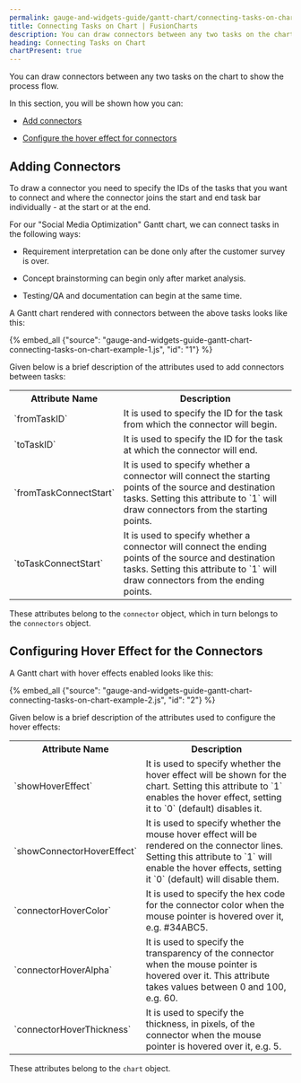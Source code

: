```yaml
---
permalink: gauge-and-widgets-guide/gantt-chart/connecting-tasks-on-chart.html
title: Connecting Tasks on Chart | FusionCharts
description: You can draw connectors between any two tasks on the chart to show the process flow. This section talks about adding connectors and configuring hover effects
heading: Connecting Tasks on Chart
chartPresent: true
---
```


You can draw connectors between any two tasks on the chart to show the process flow.

In this section, you will be shown how you can:

* <a href="{{ site.baseurl }}gauge-and-widgets-guide/gantt-chart/connecting-tasks-on-chart.html#adding-connectors">Add connectors</a>

* <a href="{{ site.baseurl }}gauge-and-widgets-guide/gantt-chart/connecting-tasks-on-chart.html#configuring-hover-effect-for-the-connectors">Configure the hover effect for connectors</a>

## Adding Connectors

To draw a connector you need to specify the IDs of the tasks that you want to connect and where the connector joins the start and end task bar individually - at the start or at the end.

For our "Social Media Optimization" Gantt chart, we can connect tasks in the following ways:

* Requirement interpretation can be done only after the customer survey is over.

* Concept brainstorming can begin only after market analysis.

* Testing/QA and documentation can begin at the same time.

A Gantt chart rendered with connectors between the above tasks looks like this:

{% embed_all {"source": "gauge-and-widgets-guide-gantt-chart-connecting-tasks-on-chart-example-1.js", "id": "1"} %}

Given below is a brief description of the attributes used to add connectors between tasks:

<table>
  <tr>
    <th>Attribute Name</th>
    <th>Description</th>
  </tr>
  <tr>
    <td>`fromTaskID`</td>
    <td>It is used to specify the ID for the task from which the connector will begin.</td>
  </tr>
  <tr>
    <td>`toTaskID`</td>
    <td>It is used to specify the ID for the task at which the connector will end.</td>
  </tr>
  <tr>
    <td>`fromTaskConnectStart`</td>
    <td>It is used to specify whether a connector will connect the starting points of the source and destination tasks. Setting this attribute to `1` will draw connectors from the starting points.</td>
  </tr>
  <tr>
    <td>`toTaskConnectStart`</td>
    <td>It is used to specify whether a connector will connect the ending points of the source and destination tasks. Setting this attribute to `1` will draw connectors from the ending points.</td>
  </tr>
</table>


These attributes belong to the `connector` object, which in turn belongs to the `connectors` object.


## Configuring Hover Effect for the Connectors

A Gantt chart with hover effects enabled looks like this:

{% embed_all {"source": "gauge-and-widgets-guide-gantt-chart-connecting-tasks-on-chart-example-2.js", "id": "2"} %}

Given below is a brief description of the attributes used to configure the hover effects:

<table>
  <tr>
    <th>Attribute Name</th>
    <th>Description</th>
  </tr>
  <tr>
    <td>`showHoverEffect`</td>
    <td>It is used to specify whether the hover effect will be shown for the chart. Setting this attribute to `1` enables the hover effect, setting it to  `0` (default) disables it. </td>
  </tr>
  <tr>
    <td>`showConnectorHoverEffect`</td>
    <td>It is used to specify whether the mouse hover effect will be rendered on the connector lines. Setting this attribute to `1` will enable the hover effects, setting it `0` (default) will disable them.</td>
  </tr>
  <tr>
    <td>`connectorHoverColor`</td>
    <td>It is used to specify the hex code for the connector color when the mouse pointer is hovered over it, e.g. #34ABC5.</td>
  </tr>
  <tr>
    <td>`connectorHoverAlpha`</td>
    <td>It is used to specify the transparency of the connector when the mouse pointer is hovered over it. This attribute takes values between 0 and 100, e.g. 60. </td>
  </tr>
  <tr>
    <td>`connectorHoverThickness`</td>
    <td>It is used to specify the thickness, in pixels, of the connector when the mouse pointer is hovered over it, e.g. 5.</td>
  </tr>
</table>


These attributes belong to the `chart` object.